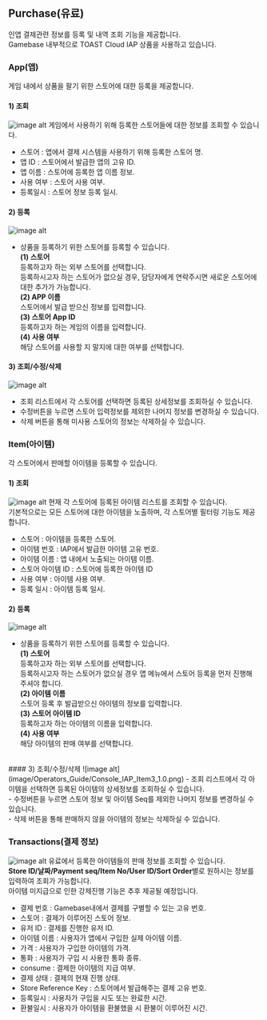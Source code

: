## Purchase(유료)

인앱 결제관련 정보를 등록 및 내역 조회 기능을 제공합니다.<br/>
Gamebase 내부적으로 TOAST Cloud IAP 상품을 사용하고 있습니다.<br/>

### App(앱)
게임 내에서 상품을 팔기 위한 스토어에 대한 등록을 제공합니다.

#### 1) 조회
![image alt](image/Operators_Guide/Console_IAP_App1_1.0.png)
게임에서 사용하기 위해 등록한 스토어들에 대한 정보를 조회할 수 있습니다.

- 스토어 : 앱에서 결제 시스템을 사용하기 위해 등록한 스토어 명.
- 앱 ID : 스토어에서 발급한 앱의 고유 ID.
- 앱 이름 : 스토어에 등록한 앱 이름 정보.
- 사용 여부 : 스토어 사용 여부.
- 등록일시 : 스토어 정보 등록 일시.

#### 2) 등록
![image alt](image/Operators_Guide/Console_IAP_App2_1.0.png)
- 상품을 등록하기 위한 스토어를 등록할 수 있습니다.<br />
**(1) 스토어**<br />
  등록하고자 하는 외부 스토어를 선택합니다.<br />
  등록하시고자 하는 스토어가 없으실 경우, 담당자에게 연락주시면 새로운 스토어에 대한 추가가 가능합니다.<br />
**(2) APP 이름**<br />
  스토어에서 발급 받으신 정보를 입력합니다.<br />
**(3) 스토어 App ID**<br />
  등록하고자 하는 게임의 이름을 입력합니다.<br />
**(4) 사용 여부**<br />
  해당 스토어를 사용할 지 말지에 대한 여부를 선택합니다.<br />

#### 3) 조회/수정/삭제
![image alt](image/Operators_Guide/Console_IAP_App3_1.0.png)
- 조회 리스트에서 각 스토어를 선택하면 등록된 상세정보를 조회하실 수 있습니다.<br />
- 수정버튼을 누르면 스토어 입력정보를 제외한 나머지 정보를 변경하실 수 있습니다.<br />
- 삭제 버튼을 통해 미사용 스토어의 정보는 삭제하실 수 있습니다.<br />

### Item(아이템)
각 스토어에서 판매할 아이템을 등록할 수 있습니다.

#### 1) 조회
![image alt](image/Operators_Guide/Console_IAP_Item1_1.0.png)
현재 각 스토어에 등록된 아이템 리스트를 조회할 수 있습니다.<br />
기본적으로는 모든 스토어에 대한 아이템을 노출하며, 각 스토어별 필터링 기능도 제공합니다.<br />

- 스토어 : 아이템을 등록한 스토어.
- 아이템 번호 : IAP에서 발급한 아이템 고유 번호.
- 아이템 이름 : 앱 내에서 노출되는 아이템 이름.
- 스토어 아이템 ID : 스토어에 등록한 아이템 ID
- 사용 여부 : 아이템 사용 여부.
- 등록 일시 : 아이템 등록 일시.

#### 2) 등록
![image alt](image/Operators_Guide/Console_IAP_Item2_1.0.png)
- 상품을 등록하기 위한 스토어를 등록할 수 있습니다.<br />
**(1) 스토어**<br />
  등록하고자 하는 외부 스토어를 선택합니다.<br />
  등록하시고자 하는 스토어가 없으실 경우 앱 메뉴에서 스토어 등록을 먼저 진행해 주셔야 합니다.<br />
**(2) 아이템 이름**<br />
  스토어 등록 후 발급받으신 아이템의 정보를 입력합니다.<br />
**(3) 스토어 아이템 ID**<br />
  등록하고자 하는 아이템의 이름을 입력합니다.<br />
**(4) 사용 여부**<br />
  해당 아이템의 판매 여부를 선택합니다.<br />
<br />
#### 3) 조회/수정/삭제
![image alt](image/Operators_Guide/Console_IAP_Item3_1.0.png)
- 조회 리스트에서 각 아이템을 선택하면 등록된 아이템의 상세정보를 조회하실 수 있습니다.<br />
- 수정버튼을 누르면 스토어 정보 및 아이템 Seq를 제외한 나머지 정보를 변경하실 수 있습니다.<br />
- 삭제 버튼을 통해 판매하지 않을 아이템의 정보는 삭제하실 수 있습니다.<br />

### Transactions(결제 정보)
![image alt](image/Operators_Guide/Console_IAP_Transaction1_1.1.png)
유료에서 등록한 아이템들의 판매 정보를 조회할 수 있습니다.<br />
**Store ID/날짜/Payment seq/Item No/User ID/Sort Order**별로 원하시는 정보를 입력하여 조회가 가능합니다.<br />
아이템 미지급으로 인한 강제진행 기능은 추후 제공될 예정입니다.<br />

- 결제 번호 : Gamebase내에서 결제를 구별할 수 있는 고유 번호.
- 스토어 : 결제가 이루어진 스토어 정보.
- 유저 ID : 결제를 진행한 유저 ID.
- 아이템 이름 : 사용자가 앱에서 구입한 실제 아이템 이름.
- 가격 : 사용자가 구입한 아이템의 가격.
- 통화 : 사용자가 구입 시 사용한 통화 종류.
- consume : 결제한 아이템의 지급 여부.
- 결제 상태 : 결제의 현재 진행 상태.
- Store Reference Key : 스토어에서 발급해주는 결제 고유 번호.
- 등록일시 : 사용자가 구입을 시도 또는 완료한 시간.
- 환불일시 : 사용자가 아이템을 환불했을 시 환불이 이루어진 시간.